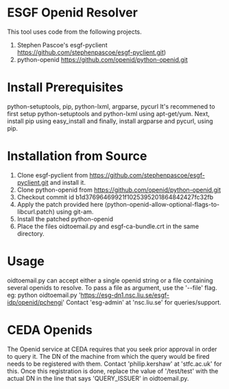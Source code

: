ESGF Openid Resolver
=====================
This tool uses code from the following projects.
1. Stephen Pascoe's esgf-pyclient 
https://github.com/stephenpascoe/esgf-pyclient.git) 
2. python-openid
https://github.com/openid/python-openid.git

Install Prerequisites
======================
python-setuptools, pip, python-lxml, argparse, pycurl
It's recommened to first setup python-setuptools and python-lxml using apt-get/yum.
Next, install pip using easy_install and finally, install argparse and pycurl, using pip.

Installation from Source
=========================
1. Clone esgf-pyclient from https://github.com/stephenpascoe/esgf-pyclient.git and install it.
2. Clone python-openid from https://github.com/openid/python-openid.git
3. Checkout commit id b1d37696469921f1025395201864842427fc32fb
4. Apply the patch provided here (python-openid-allow-optional-flags-to-libcurl.patch) using git-am.
5. Install the patched python-openid
6. Place the files oidtoemail.py and esgf-ca-bundle.crt in the same directory.

Usage
======
oidtoemail.py can accept either a single openid string or a file containing several openids to resolve. To pass a file as argument, use the '--file' flag.
eg: python oidtoemail.py 'https://esg-dn1.nsc.liu.se/esgf-idp/openid/pchengi' 
Contact 'esg-admin' at 'nsc.liu.se' for queries/support.

CEDA Openids
============
The Openid service at CEDA requires that you seek prior approval in order to query it. The DN of the machine from which the query would be fired needs to be registered with them. Contact 'philip.kershaw' at 'stfc.ac.uk' for this. Once this registration is done, replace the value of '/test/test' with the actual DN in the line that says 'QUERY_ISSUER' in oidtoemail.py.
